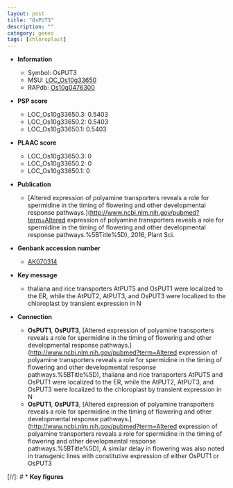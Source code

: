 ```yaml
---
layout: post
title: "OsPUT3"
description: ""
category: genes
tags: [chloroplast]
---
```


* **Information**  
    + Symbol: OsPUT3  
    + MSU: [LOC_Os10g33650](http://rice.plantbiology.msu.edu/cgi-bin/ORF_infopage.cgi?orf=LOC_Os10g33650)  
    + RAPdb: [Os10g0476300](http://rapdb.dna.affrc.go.jp/viewer/gbrowse_details/irgsp1?name=Os10g0476300)  

* **PSP score**  
    + LOC_Os10g33650.3: 0.5403 
    + LOC_Os10g33650.2: 0.5403 
    + LOC_Os10g33650.1: 0.5403 

* **PLAAC score**  
    + LOC_Os10g33650.3: 0 
    + LOC_Os10g33650.2: 0 
    + LOC_Os10g33650.1: 0 

* **Publication**  
    + [Altered expression of polyamine transporters reveals a role for spermidine in the timing of flowering and other developmental response pathways.](http://www.ncbi.nlm.nih.gov/pubmed?term=Altered expression of polyamine transporters reveals a role for spermidine in the timing of flowering and other developmental response pathways.%5BTitle%5D), 2016, Plant Sci.

* **Genbank accession number**  
    + [AK070314](http://www.ncbi.nlm.nih.gov/nuccore/AK070314)

* **Key message**  
    + thaliana and rice transporters AtPUT5 and OsPUT1 were localized to the ER, while the AtPUT2, AtPUT3, and OsPUT3 were localized to the chloroplast by transient expression in N

* **Connection**  
    + __OsPUT1__, __OsPUT3__, [Altered expression of polyamine transporters reveals a role for spermidine in the timing of flowering and other developmental response pathways.](http://www.ncbi.nlm.nih.gov/pubmed?term=Altered expression of polyamine transporters reveals a role for spermidine in the timing of flowering and other developmental response pathways.%5BTitle%5D),  thaliana and rice transporters AtPUT5 and OsPUT1 were localized to the ER, while the AtPUT2, AtPUT3, and OsPUT3 were localized to the chloroplast by transient expression in N
    + __OsPUT1__, __OsPUT3__, [Altered expression of polyamine transporters reveals a role for spermidine in the timing of flowering and other developmental response pathways.](http://www.ncbi.nlm.nih.gov/pubmed?term=Altered expression of polyamine transporters reveals a role for spermidine in the timing of flowering and other developmental response pathways.%5BTitle%5D),  A similar delay in flowering was also noted in transgenic lines with constitutive expression of either OsPUT1 or OsPUT3

[//]: # * **Key figures**  



